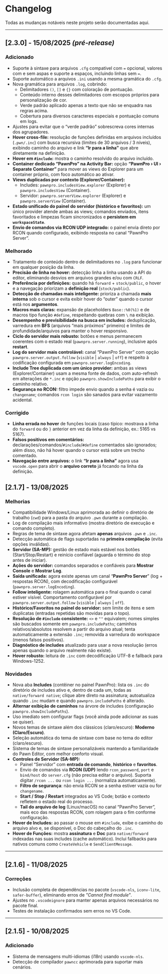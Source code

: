 # Changelog
Todas as mudanças notáveis neste projeto serão documentadas aqui.

---

## [2.3.0] - 15/08/2025 _(pré-release)_
### Adicionado
- Suporte à sintaxe para arquivos `.cfg` compatível com `=` opcional, valores com e sem aspas e suporte a espaços, incluindo linhas sem `=`.
- Suporte automático a arquivos `.ini` usando a mesma gramática do `.cfg`.
- Nova gramática para arquivos `.log`, cobrindo:
  - Delimitadores `()`, `[]` e `{}` com coloração de pontuação.
  - Conteúdo interno desses delimitadores com escopos próprios para personalização de cor.
  - Verde padrão aplicado apenas a texto que não se enquadra nas regras acima.
  - Cobertura para diversos caracteres especiais e pontuação comuns em logs.
- Ajustes para evitar que o “verde padrão” sobrescreva cores internas dos agrupadores.
- **Hover cross-file:** resolução de funções definidas em arquivos incluídos (`.pwn/.inc`) com busca recursiva (limites de 30 arquivos / 3 níveis), exibindo caminho do arquivo e link **“Ir para a linha”** que abre diretamente na definição.
- **Hover em `#include`:** mostra o caminho resolvido do arquivo incluído.
- **Container dedicado “PawnPro” na Activity Bar:** opção **“PawnPro › UI › Separate Container”** para mover as views do Explorer para um container próprio, com foco automático ao ativar.
- **Views duplicadas por contexto (Explorer/Container):**  
  - Includes: `pawnpro.includesView.explorer` (Explorer) e `pawnpro.includesView` (Container).  
  - Servidor: `pawnpro.serverView.explorer` (Explorer) e `pawnpro.serverView` (Container).
- **Estado unificado do painel do servidor (histórico e favoritos):** um único provider atende ambas as views; comandos enviados, itens favoritados e limpezas ficam sincronizados e **persistem em `workspaceState`**.
- **Envio de comandos via RCON UDP integrado:** o painel envia direto por RCON quando configurado, exibindo resposta no canal “PawnPro Server”.

### Melhorado
- Tratamento de conteúdo dentro de delimitadores no `.log` para funcionar em qualquer posição da linha.
- **Precisão de linha no hover:** detecção linha a linha usando a API do editor, eliminando desvios em arquivos grandes e/ou com `CRLF`.
- **Preferência por definições:** quando há `forward` + `stock/public`, o hover e a navegação priorizam a **definição real** (`stock/public`).
- **Detecção de chamadas mais inteligente:** prioriza a chamada **mais interna** sob o cursor e evita exibir hover do “outer” quando o cursor está nos **argumentos**.
- **Macros mais claras:** expansão de placeholders `Base::%0(%1)` e de macros tipo função `#define`, respeitando quebras com `\` na exibição.
- **Desempenho e previsibilidade na busca em includes:** deduplicação, varredura em **BFS** (arquivos “mais próximos” primeiro) e limites de profundidade/arquivos para manter o hover responsivo.
- **Ciclo do servidor mais robusto:** botões e menus permanecem coerentes com o estado real (`pawnpro.server.running`), inclusive após **restart**.
- **Log do servidor mais controlável:** canal “PawnPro Server” com opção `pawnpro.server.output.follow` (`visible` | `always` | `off`) e respeito à codificação configurada em `pawnpro.server.logEncoding`.
- **Include Tree duplicada com um único provider:** ambas as views (Explorer/Container) usam a mesma fonte de dados, com auto-refresh em alterações de `*.inc` e opção `pawnpro.showIncludePaths` para exibir o caminho relativo.
- **Segurança no RCON:** filtro impede envio quando a senha é vazia ou `changename`; comandos `rcon login` são sanados para evitar vazamento acidental.

### Corrigido
- **Linha errada no hover** de funções locais (caso típico: mostrava a linha do `forward` ou do `}` anterior em vez da linha da definição, ex.: 5165 vs 5167).
- **Falsos positivos em comentários:** declarações/comandos/`#include`/`#define` comentados são ignorados; além disso, não há hover quando o cursor está sobre um trecho comentado.
- **Navegação entre arquivos:** o link **“Ir para a linha”** agora usa `vscode.open` para abrir o **arquivo correto** já focando na linha da definição.

## [2.1.7] - 13/08/2025
### Melhorias
- Compatibilidade Windows/Linux aprimorada ao definir o diretório de trabalho (`cwd`) para a pasta do arquivo `.pwn` durante a compilação.
- Log de compilação mais informativo (mostra diretório de execução e comando completo).
- Regras de tema de sintaxe agora afetam **apenas** arquivos `.pwn` e `.inc`.
- Detecção automática de flags suportadas na **primeira compilação** (evita opções inválidas).
- **Servidor (SA-MP):** gestão de estado mais estável nos botões (Start/Stop/Restart) e reinício confiável (aguarda o término do stop antes de iniciar).
- **Ações do servidor:** comandos separados e confiáveis para **Mostrar Console** e **Mostrar Log**.
- **Saída unificada:** agora existe apenas um canal “**PawnPro Server**” (log + respostas RCON), com decodificação configurável (`pawnpro.server.logEncoding`).
- **Follow inteligente:** rolagem automática para o final quando o canal estiver visível. Comportamento configurável por `pawnpro.server.output.follow` (`visible` | `always` | `off`).
- **Histórico/Favoritos no painel do servidor:** sem limite de itens e sem duplicatas (entradas repetidas são movidas para o topo).
- **Resolução de `#include` consistente:** `<>` e `""` equivalem; nomes simples são buscados somente em `pawnpro.includePaths`; caminhos relativos/absolutos resolvem a partir do arquivo atual; tenta automaticamente a extensão `.inc`; removida a varredura do workspace (menos falsos positivos).
- **Diagnóstico de includes** atualizado para usar a nova resolução (erros apenas quando o arquivo realmente não existe).
- **Hover robusto:** leitura de `.inc` com decodificação UTF-8 e fallback para Windows-1252.

### Novidades
- Nova aba **Includes** (contêiner no painel PawnPro): lista os `.inc` do diretório de includes ativo e, dentro de cada um, todas as `native/forward native`; clique abre direto na assinatura; autoatualiza quando `.inc` mudam e quando `pawnpro.includePaths` é alterado.
- **Alternar exibição de caminhos** na árvore de includes (configuração `pawnpro.showIncludePaths`).
- Uso imediato sem configurar flags (você ainda pode adicionar as suas se quiser).
- Novos temas de sintaxe além dos clássicos (claro/escuro): **Moderno (Claro/Escuro)**.
- Seleção automática do tema de sintaxe com base no tema do editor (claro/escuro).
- Sistema de temas de sintaxe personalizáveis mantendo a familiaridade do Pawn Editor, com melhor conforto visual.
- **Controles de Servidor (SA-MP):**
  - Painel “Servidor” com **entrada de comando**, **histórico** e **favoritos**.
  - Envio de comandos via **RCON (UDP)** lendo `rcon_password`, `port` e `bind/host` do `server.cfg` (não precisa editar o arquivo). Suporta digitar `/rcon ...` ou `rcon login ...` (normaliza automaticamente).
  - **Filtro de segurança**: não envia RCON se a senha estiver vazia ou for `changename`.
  - **Start / Stop / Restart** integrados ao VS Code; botão e contexto refletem o estado real do processo.
  - **Tail do arquivo de log** (Linux/macOS) no canal “PawnPro Server”, mais eco das respostas RCON, com rolagem para o fim conforme configuração.
- **Hover de Includes:** ao passar o mouse em `#include`, exibe o caminho do arquivo alvo e, se disponível, o Doc do cabeçalho do `.inc`.
- **Hover de Funções:** mostra **assinatura** e **Doc** para `native/forward` indexadas nas suas includes (cache automático). Inclui fallbacks para nativos comuns como `CreateVehicle` e `SendClientMessage`.

---

## [2.1.6] - 11/08/2025
### Correções
- Inclusão completa de dependências no pacote (`vscode-nls`, `iconv-lite`, `safer-buffer`), eliminando erros de *"Cannot find module"*.
- Ajustes no `.vscodeignore` para manter apenas arquivos necessários no pacote final.
- Testes de instalação confirmados sem erros no VS Code.

---

## [2.1.5] - 10/08/2025
### Adicionado
- Sistema de mensagens multi-idiomas (i18n) usando `vscode-nls`.
- Detecção de compilador `pawncc` aprimorada para suportar mais cenários.
